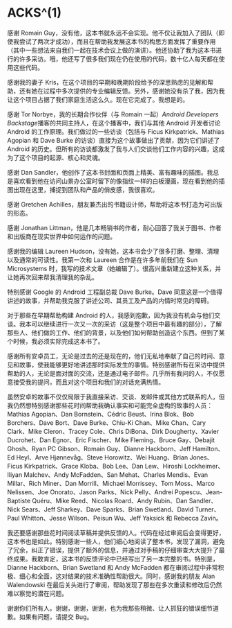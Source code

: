 # ACKS^(1)

感谢 Romain Guy，没有他，这本书就永远不会实现。他不仅让我加入了团队（即使我尝试了两次才成功），而且在帮助我发展这本书的构思方面发挥了重要作用（其中一些想法来自我们一起在技术会议上做的演讲）。他还协助了我为这本书进行的许多采访。哦，他还写了很多我们现在仍在使用的代码，数十亿人每天都在使用这些代码。

感谢我的妻子 Kris，在这个项目的早期和晚期阶段给予的深思熟虑的见解和帮助，还有她在过程中多次提供的专业编辑反馈。另外，感谢她没有杀了我，因为我让这个项目占据了我们家庭生活这么久。现在它完成了。我想是的。

感谢 Tor Norbye，我的长期合作伙伴（与 Romain 一起）*Android Developers Backstage*播客的共同主持人，在这个播客中，我们与其他 Android 开发者讨论 Android 的工作原理。我们做过的一些访谈（包括与 Ficus Kirkpatrick、Mathias Agopian 和 Dave Burke 的访谈）直接为这个故事做出了贡献，因为它们讲述了 Android 的历史。但所有的访谈都激发了我与人们交谈他们工作内容的兴趣，这成为了这个项目的起源、核心和灵魂。

感谢 Dan Sandler，他创作了这本书封面和页面上精美、富有趣味的插图。我总是喜欢看到他在访问山景办公室时留下的像指纹一样的白板漫画，现在看到他的插图出现在这里，捕捉到团队和产品的俏皮感，我很喜欢。

感谢 Gretchen Achilles，朋友兼杰出的书籍设计师，帮助将这本书打造为可出版的形态。

感谢 Jonathan Littman，他是几本畅销书的作者，耐心回答了我关于图书、作者和出版商在现实世界中如何运作的问题。

感谢我的编辑 Laureen Hudson，没有她，这本书会少了很多打磨、整理、清理以及通常的可读性。我第一次和 Laureen 合作是在许多年前我们在 Sun Microsystems 时，我写的技术文章（她编辑了）。很高兴重新建立这种关系，并让她再次回来帮我清理我的杂乱。

特别感谢 Google 的 Android 工程副总裁 Dave Burke。Dave 同意这是一个值得讲述的故事，并帮助我克服了讲述公司、其员工及产品的内情时常见的障碍。

对于那些在早期帮助构建 Android 的人，我感到抱歉，因为我没有机会与他们交谈。我本可以继续进行一次又一次的采访（这是整个项目中最有趣的部分），了解那些人、他们做的工作、他们的背景，以及他们如何帮助创造这个东西。但到了某个时候，我必须实际完成这本书了。

感谢所有安卓员工，无论是过去的还是现在的，他们无私地奉献了自己的时间、意见和故事，使我能够更好地讲述那时实际发生的事情。特别感谢所有在采访中提供帮助的人，无论是面对面的交流，还是通过电子邮件。几乎所有我问的人，不仅愿意接受我的提问，而且对这个项目和我们的对话充满热情。

虽然安卓的故事不仅仅局限于我直接采访、交谈、发邮件或其他方式联系的人，但我仍然想特别感谢那些花时间帮助我确认事实和可能完全虚构的故事的人员：Mathias Agopian、Dan Bornstein、Cédric Beust、Irina Blok、Bob Borchers、Dave Bort、Dave Burke、Chiu-Ki Chan、Mike Chan、Cary Clark、Mike Cleron、Tracey Cole、Chris DiBona、Dirk Dougherty、Xavier Ducrohet、Dan Egnor、Eric Fischer、Mike Fleming、Bruce Gay、Debajit Ghosh、Ryan PC Gibson、Romain Guy、Dianne Hackborn、Jeff Hamilton、Ed Heyl、Arve Hjønnevåg、Steve Horowitz、Wei Huang、Brian Jones、Ficus Kirkpatrick、Grace Kloba、Bob Lee、Dan Lew、Hiroshi Lockheimer、Iliyan Malchev、Andy McFadden、San Mehat、Charles Mendis、Evan Millar、Rich Miner、Dan Morrill、Michael Morrissey、Tom Moss、Marco Nelissen、Joe Onorato、Jason Parks、Nick Pelly、Andrei Popescu、Jean-Baptiste Quéru、Mike Reed、Nicolas Roard、Andy Rubin、Dan Sandler、Nick Sears、Jeff Sharkey、Dave Sparks、Brian Swetland、David Turner、Paul Whitton、Jesse Wilson、Peisun Wu、Jeff Yaksick 和 Rebecca Zavin。

我还要感谢那些花时间阅读草稿并提供反馈的人。代码在经过审阅后会变得更好，这本书也是如此。特别感谢一些人，他们细心地阅读了整本书，发现了漏洞，避免了冗余，纠正了错误，提供了额外的信息，并通过对手稿的仔细审查大大提升了最终成果。我敢肯定，这本书的反馈评论中已经写出了另一本完整的书。特别是，Dianne Hackborn、Brian Swetland 和 Andy McFadden 都在审阅过程中非常积极、细心和全面，这对结果的技术准确性帮助很大。同时，感谢我的朋友 Alan Walendowski 在最后关头进行了审阅，帮助发现了那些在多次重读和修改后仍然难以察觉的潜在问题。

谢谢你们所有人。谢谢，谢谢，谢谢，也为我那些稍微、让人抓狂的错误细节道歉。如果有问题，请提交 Bug。
